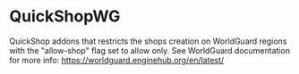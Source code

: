 # QuickShopWG
QuickShop addons that restricts the shops creation on WorldGuard regions with the "allow-shop" flag set to allow only. See WorldGuard documentation for more info: https://worldguard.enginehub.org/en/latest/

